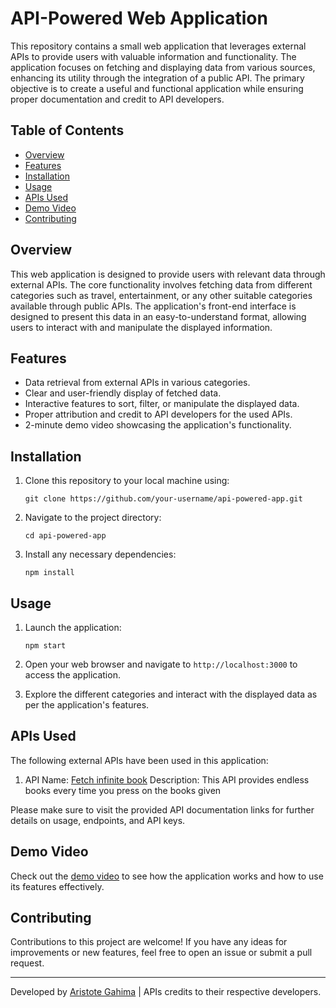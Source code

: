 # API-Powered Web Application

This repository contains a small web application that leverages external APIs to provide users with valuable information and functionality. The application focuses on fetching and displaying data from various sources, enhancing its utility through the integration of a public API. The primary objective is to create a useful and functional application while ensuring proper documentation and credit to API developers.

## Table of Contents

- [Overview](#overview)
- [Features](#features)
- [Installation](#installation)
- [Usage](#usage)
- [APIs Used](#apis-used)
- [Demo Video](#demo-video)
- [Contributing](#contributing)

## Overview

This web application is designed to provide users with relevant data through external APIs. The core functionality involves fetching data from different categories such as travel, entertainment, or any other suitable categories available through public APIs. The application's front-end interface is designed to present this data in an easy-to-understand format, allowing users to interact with and manipulate the displayed information.

## Features

- Data retrieval from external APIs in various categories.
- Clear and user-friendly display of fetched data.
- Interactive features to sort, filter, or manipulate the displayed data.
- Proper attribution and credit to API developers for the used APIs.
- 2-minute demo video showcasing the application's functionality.

## Installation

1. Clone this repository to your local machine using:
   ```
   git clone https://github.com/your-username/api-powered-app.git
   ```

2. Navigate to the project directory:
   ```
   cd api-powered-app
   ```

3. Install any necessary dependencies:
   ```
   npm install
   ```

## Usage

1. Launch the application:
   ```
   npm start
   ```

2. Open your web browser and navigate to `http://localhost:3000` to access the application.

3. Explore the different categories and interact with the displayed data as per the application's features.

## APIs Used

The following external APIs have been used in this application:

1. API Name: [Fetch infinite book](https://www.googleapis.com/books/v1/volumes?q=isbn:0451450523)
   Description: This API provides endless books every time you press on the books given

Please make sure to visit the provided API documentation links for further details on usage, endpoints, and API keys.

## Demo Video

Check out the [demo video](https://www.loom.com/share/db73daf160b146af920c4a6813cef6e6) to see how the application works and how to use its features effectively.

## Contributing

Contributions to this project are welcome! If you have any ideas for improvements or new features, feel free to open an issue or submit a pull request.

---

Developed by [Aristote Gahima](https://github.com/aristote-code) | APIs credits to their respective developers.